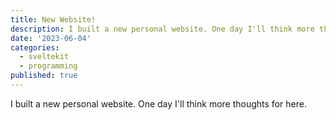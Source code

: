 ```yaml
---
title: New Website!
description: I built a new personal website. One day I'll think more thoughts for here.
date: '2023-06-04'
categories:
  - sveltekit
  - programming
published: true
---
```


I built a new personal website. One day I'll think more thoughts for here.